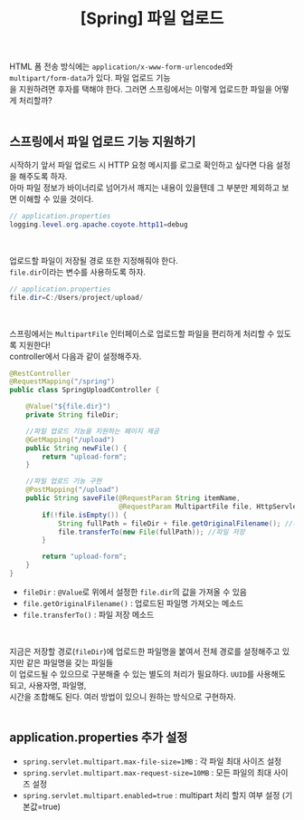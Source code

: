 ﻿---
toc: true
title:  "[Spring] 파일 업로드"
last_modified_at:   2023-06-11
categories : Study
excerpt: ""
image: ""
sitemap :
  changefreq : weekly
  priority : 1.0
use_math: true
published: true
---

HTML 폼 전송 방식에는 `application/x-www-form-urlencoded`와 `multipart/form-data`가 있다. 파일 업로드 기능<br>
을 지원하려면 후자를 택해야 한다. 그러면 스프링에서는 이렇게 업로드한 파일을 어떻게 처리할까?<bR>
<br>

## 스프링에서 파일 업로드 기능 지원하기
시작하기 앞서 파일 업로드 시 HTTP 요청 메시지를 로그로 확인하고 싶다면 다음 설정을 해주도록 하자.<br>
아마 파일 정보가 바이너리로 넘어가서 깨지는 내용이 있을텐데 그 부분만 제외하고 보면 이해할 수 있을 것이다.<br>
```java
// application.properties
logging.level.org.apache.coyote.http11=debug
```
<br>

업로드할 파일이 저장될 경로 또한 지정해줘야 한다.<br>
`file.dir`이라는 변수를 사용하도록 하자.<br>
```java
// application.properties
file.dir=C:/Users/project/upload/
```
<br>

스프링에서는 `MultipartFile` 인터페이스로 업로드할 파일을 편리하게 처리할 수 있도록 지원한다!<br>
controller에서 다음과 같이 설정해주자.<br>
```java
@RestController
@RequestMapping("/spring")
public class SpringUploadController {

    @Value("${file.dir}")
    private String fileDir;

    //파일 업로드 기능을 지원하는 페이지 제공
    @GetMapping("/upload")
    public String newFile() {
        return "upload-form";
    }

    //파일 업로드 기능 구현
    @PostMapping("/upload")
    public String saveFile(@RequestParam String itemName,
                           @RequestParam MultipartFile file, HttpServletRequest request) throws IOException {
        if(!file.isEmpty()) {
            String fullPath = fileDir + file.getOriginalFilename(); //파일이 저장될 경로
            file.transferTo(new File(fullPath)); //파일 저장
        }

        return "upload-form";
    }
}
```
- `fileDir` : `@Value`로 위에서 설정한 `file.dir`의 값을 가져올 수 있음
- `file.getOriginalFilename()` : 업로드된 파일명 가져오는 메소드
- `file.transferTo()` : 파일 저장 메소드
<br>

지금은 저장할 경로(`fileDir`)에 업로드한 파일명을 붙여서 전체 경로를 설정해주고 있지만 같은 파일명을 갖는 파일들<br>
이 업로드될 수 있으므로 구분해줄 수 있는 별도의 처리가 필요하다. `UUID`를 사용해도 되고, 사용자명, 파일명, <br>
시간을 조합해도 된다. 여러 방법이 있으니 원하는 방식으로 구현하자.<br>
<br>

## application.properties 추가 설정
- `spring.servlet.multipart.max-file-size=1MB` : 각 파일 최대 사이즈 설정
- `spring.servlet.multipart.max-request-size=10MB` : 모든 파일의 최대 사이즈 설정
- `spring.servlet.multipart.enabled=true` : multipart 처리 할지 여부 설정 (기본값=true)